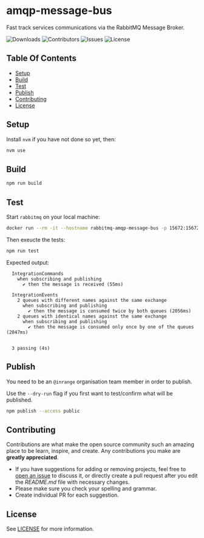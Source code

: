 # amqp-message-bus

Fast track services communications via the RabbitMQ Message Broker.

![Downloads](https://img.shields.io/github/downloads/0v3rst33r/amqp-message-bus/total) ![Contributors](https://img.shields.io/github/contributors/0v3rst33r/amqp-message-bus?color=dark-green) ![Issues](https://img.shields.io/github/issues/0v3rst33r/amqp-message-bus) ![License](https://img.shields.io/github/license/0v3rst33r/amqp-message-bus)

## Table Of Contents

* [Setup](#setup)
* [Build](#build)
* [Test](#test)
* [Publish](#publish)
* [Contributing](#contributing)
* [License](#license)

## Setup

Install `nvm` if you have not done so yet, then:

```sh
nvm use
```

## Build

```sh
npm run build
```

## Test

Start `rabbitmq` on your local machine:

```sh
docker run --rm -it --hostname rabbitmq-amqp-message-bus -p 15672:15672 -p 5672:5672 rabbitmq:3-management
```

Then exeucte the tests:

```sh
npm run test
```

Expected output:

```
  IntegrationCommands
    when subscribing and publishing
      ✔ then the message is received (55ms)

  IntegrationEvents
    2 queues with different names against the same exchange
      when subscribing and publishing
        ✔ then the message is consumed twice by both queues (2056ms)
    2 queues with identical names against the same exchange
      when subscribing and publishing
        ✔ then the message is consumed only once by one of the queues (2047ms)


  3 passing (4s)
```

## Publish

You need to be an `@inrange` organisation team member in order to publish.

Use the `--dry-run` flag if you first want to test/confirm what will be published.

```sh
npm publish --access public
```

## Contributing

Contributions are what make the open source community such an amazing place to be learn, inspire, and create. Any contributions you make are **greatly appreciated**.
* If you have suggestions for adding or removing projects, feel free to [open an issue](https://github.com/0v3rst33r/amqp-message-bus/issues/new) to discuss it, or directly create a pull request after you edit the *README.md* file with necessary changes.
* Please make sure you check your spelling and grammar.
* Create individual PR for each suggestion.

## License

See [LICENSE](https://github.com/0v3rst33r/amqp-message-bus/blob/develop/LICENSE) for more information.
